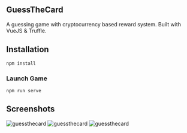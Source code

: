 ## GuessTheCard

A guessing game with cryptocurrency based reward system. Built with VueJS & Truffle.

## Installation
```
npm install
```

### Launch Game
```
npm run serve
```

## Screenshots

![guessthecard](https://shycoder.com/wp-content/uploads/2022/05/guessthecard2-e1653399157747.png)
![guessthecard](https://shycoder.com/wp-content/uploads/2022/05/guessthecardx-e1653399124136.png)
![guessthecard](https://shycoder.com/wp-content/uploads/2022/05/guessthecard5.png)
